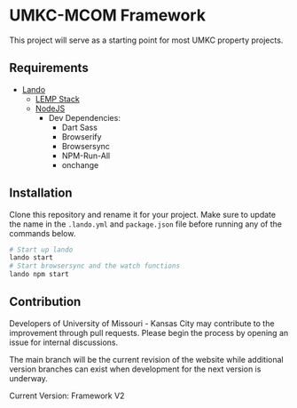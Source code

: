 # UMKC-MCOM Framework

This project will serve as a starting point for most UMKC property projects.

## Requirements

- [Lando](https://lando.dev)
  - [LEMP Stack](https://docs.lando.dev/config/lemp.html)
  - [NodeJS](https://docs.lando.dev/config/node.html#supported-versions)
    - Dev Dependencies:
      - Dart Sass
      - Browserify
      - Browsersync
      - NPM-Run-All
      - onchange

## Installation

Clone this repository and rename it for your project. Make sure to update the name in the `.lando.yml` and `package.json` file before
running any of the commands below.

```bash
# Start up lando
lando start
# Start browsersync and the watch functions
lando npm start
```

## Contribution

Developers of University of Missouri - Kansas City may contribute to the improvement through pull requests.
Please begin the process by opening an issue for internal discussions.

The main branch will be the current revision of the website while additional version branches can exist when development
for the next version is underway.

Current Version: Framework V2
